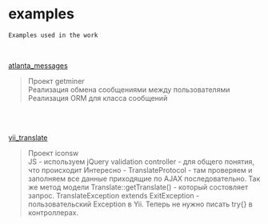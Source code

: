 # examples
    Examples used in the work
<br>

[atlanta_messages](https://github.com/eatae/examples/blob/master/atlanta_messages)<br>

> Проект getminer<br>
> Реализация обмена сообщениями между пользователями<br>
> Реализация ORM для класса сообщений

<br>
<br>

[yii_translate](https://github.com/eatae/examples/blob/master/yii_translate)<br>

> Проект iconsw<br>
> JS - используем jQuery validation
> controller - для общего понятия, что происходит
> Интересно - TranslateProtocol - там проверяем и заполняем все данные приходящие по AJAX последовательно.
> Так же метод модели Translate::getTranslate() - который состовляет запрос.
> TranslateException extends ExitException - пользовательский Exception в Yii. Теперь не нужно писать try{} в контроллерах.


